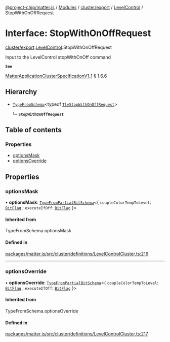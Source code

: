 [@project-chip/matter.js](../README.md) / [Modules](../modules.md) / [cluster/export](../modules/cluster_export.md) / [LevelControl](../modules/cluster_export.LevelControl.md) / StopWithOnOffRequest

# Interface: StopWithOnOffRequest

[cluster/export](../modules/cluster_export.md).[LevelControl](../modules/cluster_export.LevelControl.md).StopWithOnOffRequest

Input to the LevelControl stopWithOnOff command

**`See`**

[MatterApplicationClusterSpecificationV1_1](spec_export.MatterApplicationClusterSpecificationV1_1.md) § 1.6.6

## Hierarchy

- [`TypeFromSchema`](../modules/tlv_export.md#typefromschema)\<typeof [`TlvStopWithOnOffRequest`](../modules/cluster_export.LevelControl.md#tlvstopwithonoffrequest)\>

  ↳ **`StopWithOnOffRequest`**

## Table of contents

### Properties

- [optionsMask](cluster_export.LevelControl.StopWithOnOffRequest.md#optionsmask)
- [optionsOverride](cluster_export.LevelControl.StopWithOnOffRequest.md#optionsoverride)

## Properties

### optionsMask

• **optionsMask**: [`TypeFromPartialBitSchema`](../modules/schema_export.md#typefrompartialbitschema)\<\{ `coupleColorTempToLevel`: [`BitFlag`](../modules/schema_export.md#bitflag) ; `executeIfOff`: [`BitFlag`](../modules/schema_export.md#bitflag)  }\>

#### Inherited from

TypeFromSchema.optionsMask

#### Defined in

[packages/matter.js/src/cluster/definitions/LevelControlCluster.ts:216](https://github.com/project-chip/matter.js/blob/3adaded6/packages/matter.js/src/cluster/definitions/LevelControlCluster.ts#L216)

___

### optionsOverride

• **optionsOverride**: [`TypeFromPartialBitSchema`](../modules/schema_export.md#typefrompartialbitschema)\<\{ `coupleColorTempToLevel`: [`BitFlag`](../modules/schema_export.md#bitflag) ; `executeIfOff`: [`BitFlag`](../modules/schema_export.md#bitflag)  }\>

#### Inherited from

TypeFromSchema.optionsOverride

#### Defined in

[packages/matter.js/src/cluster/definitions/LevelControlCluster.ts:217](https://github.com/project-chip/matter.js/blob/3adaded6/packages/matter.js/src/cluster/definitions/LevelControlCluster.ts#L217)
